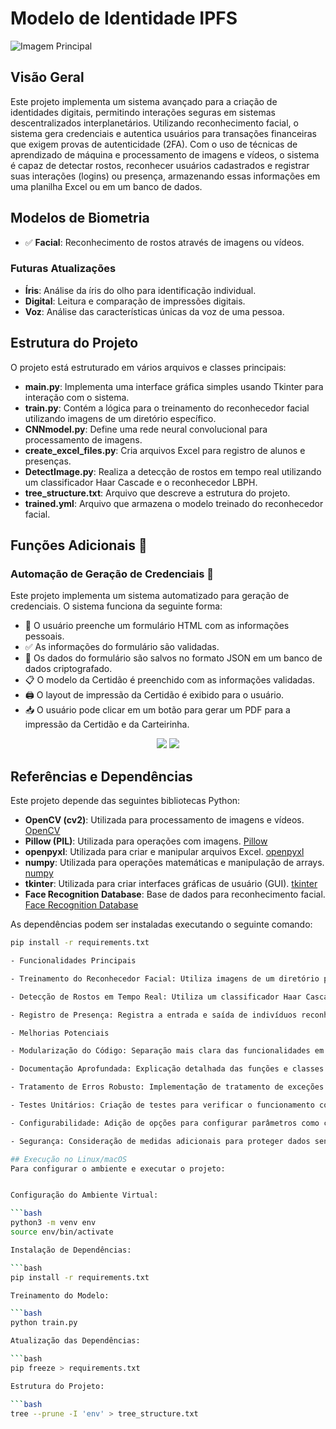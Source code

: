 # Modelo de Identidade IPFS

![Imagem Principal](https://github.com/ASPPIBRA-DAO/Identidade-Interplanetaria/blob/440bb7b4b6f248f0072fc7eab173ae169cccee61/imagens/Identidade%20IPFS.svg)

## Visão Geral

Este projeto implementa um sistema avançado para a criação de identidades digitais, permitindo interações seguras em sistemas descentralizados interplanetários. Utilizando reconhecimento facial, o sistema gera credenciais e autentica usuários para transações financeiras que exigem provas de autenticidade (2FA). Com o uso de técnicas de aprendizado de máquina e processamento de imagens e vídeos, o sistema é capaz de detectar rostos, reconhecer usuários cadastrados e registrar suas interações (logins) ou presença, armazenando essas informações em uma planilha Excel ou em um banco de dados.

## Modelos de Biometria

- ✅ **Facial**: Reconhecimento de rostos através de imagens ou vídeos.

### Futuras Atualizações

- **Íris**: Análise da íris do olho para identificação individual.
- **Digital**: Leitura e comparação de impressões digitais.
- **Voz**: Análise das características únicas da voz de uma pessoa.

## Estrutura do Projeto

O projeto está estruturado em vários arquivos e classes principais:

- **main.py**: Implementa uma interface gráfica simples usando Tkinter para interação com o sistema.
- **train.py**: Contém a lógica para o treinamento do reconhecedor facial utilizando imagens de um diretório específico.
- **CNNmodel.py**: Define uma rede neural convolucional para processamento de imagens.
- **create_excel_files.py**: Cria arquivos Excel para registro de alunos e presenças.
- **DetectImage.py**: Realiza a detecção de rostos em tempo real utilizando um classificador Haar Cascade e o reconhecedor LBPH.
- **tree_structure.txt**: Arquivo que descreve a estrutura do projeto.
- **trained.yml**: Arquivo que armazena o modelo treinado do reconhecedor facial.

## Funções Adicionais 📝

### Automação de Geração de Credenciais 🤖

Este projeto implementa um sistema automatizado para geração de credenciais. O sistema funciona da seguinte forma:

- 📄 O usuário preenche um formulário HTML com as informações pessoais.
- ✅ As informações do formulário são validadas.
- 💾 Os dados do formulário são salvos no formato JSON em um banco de dados criptografado.
- 📋 O modelo da Certidão é preenchido com as informações validadas.
- 🖨️ O layout de impressão da Certidão é exibido para o usuário.
- 📥 O usuário pode clicar em um botão para gerar um PDF para a impressão da Certidão e da Carteirinha.

<p align="center">
  <img src="https://github.com/ASPPIBRA-DAO/Identidade-Interplanetaria/blob/7be63230915e4f5f81fe9eaafc3eded00219147d/imagens/layout_identidade.jpg" width="" />
  <img src="https://github.com/ASPPIBRA-DAO/Identidade-Interplanetaria/blob/7be63230915e4f5f81fe9eaafc3eded00219147d/imagens/layout_identidade_02.jpg" width="" />
</p>

## Referências e Dependências

Este projeto depende das seguintes bibliotecas Python:

- **OpenCV (cv2)**: Utilizada para processamento de imagens e vídeos. [OpenCV](https://opencv.org/)
- **Pillow (PIL)**: Utilizada para operações com imagens. [Pillow](https://pypi.org/project/pillow/)
- **openpyxl**: Utilizada para criar e manipular arquivos Excel. [openpyxl](https://openpyxl.readthedocs.io/en/stable/)
- **numpy**: Utilizada para operações matemáticas e manipulação de arrays. [numpy](https://numpy.org/pt/)
- **tkinter**: Utilizada para criar interfaces gráficas de usuário (GUI). [tkinter](https://docs.python.org/pt-br/dev/library/tkinter.html)
- **Face Recognition Database**: Base de dados para reconhecimento facial. [Face Recognition Database](https://github.com/topics/face-recognition-database)

As dependências podem ser instaladas executando o seguinte comando:

```bash
pip install -r requirements.txt

- Funcionalidades Principais

- Treinamento do Reconhecedor Facial: Utiliza imagens de um diretório para treinar um modelo de reconhecimento facial.

- Detecção de Rostos em Tempo Real: Utiliza um classificador Haar Cascade para detectar rostos em vídeo ao vivo.

- Registro de Presença: Registra a entrada e saída de indivíduos reconhecidos em uma planilha Excel.

- Melhorias Potenciais

- Modularização do Código: Separação mais clara das funcionalidades em módulos reutilizáveis.

- Documentação Aprofundada: Explicação detalhada das funções e classes em comentários no código.

- Tratamento de Erros Robusto: Implementação de tratamento de exceções para melhor robustez.

- Testes Unitários: Criação de testes para verificar o funcionamento correto das funcionalidades.

- Configurabilidade: Adição de opções para configurar parâmetros como caminhos de diretório e arquivos.

- Segurança: Consideração de medidas adicionais para proteger dados sensíveis e prevenir vulnerabilidades.

## Execução no Linux/macOS
Para configurar o ambiente e executar o projeto:


Configuração do Ambiente Virtual:

```bash
python3 -m venv env
source env/bin/activate

Instalação de Dependências:

```bash
pip install -r requirements.txt

Treinamento do Modelo:

```bash
python train.py

Atualização das Dependências:

```bash
pip freeze > requirements.txt

Estrutura do Projeto:

```bash
tree --prune -I 'env' > tree_structure.txt

